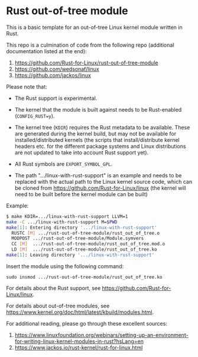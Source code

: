 # Rust out-of-tree module

This is a basic template for an out-of-tree Linux kernel module written in Rust.

This repo is a culmination of code from the following repo (additional documentation listed at the end):

1. https://github.com/Rust-for-Linux/rust-out-of-tree-module
2. https://github.com/wedsonaf/linux
3. https://github.com/jackos/linux

Please note that:

  - The Rust support is experimental.

  - The kernel that the module is built against needs to be Rust-enabled (`CONFIG_RUST=y`).

  - The kernel tree (`KDIR`) requires the Rust metadata to be available. These are generated during the kernel build, but may not be available for installed/distributed kernels (the scripts that install/distribute kernel headers etc. for the different package systems and Linux distributions are not updated to take into account Rust support yet).

  - All Rust symbols are `EXPORT_SYMBOL_GPL`.

  - The path ".../linux-with-rust-support" is an example and needs to be replaced with the actual path to the Linux kernel source code, which can be cloned from https://github.com/Rust-for-Linux/linux (the kernel will need to be built before the kernel module can be built)


Example:

```sh
$ make KDIR=.../linux-with-rust-support LLVM=1
make -C .../linux-with-rust-support M=$PWD
make[1]: Entering directory '.../linux-with-rust-support'
  RUSTC [M] .../rust-out-of-tree-module/rust_out_of_tree.o
  MODPOST .../rust-out-of-tree-module/Module.symvers
  CC [M]  .../rust-out-of-tree-module/rust_out_of_tree.mod.o
  LD [M]  .../rust-out-of-tree-module/rust_out_of_tree.ko
make[1]: Leaving directory '.../linux-with-rust-support'
```
Insert the module using the following command:

```
sudo insmod .../rust-out-of-tree-module/rust_out_of_tree.ko
```

For details about the Rust support, see https://github.com/Rust-for-Linux/linux.

For details about out-of-tree modules, see https://www.kernel.org/doc/html/latest/kbuild/modules.html.

For additional reading, please go through these excellent sources: 
1. https://www.linuxfoundation.org/webinars/setting-up-an-environment-for-writing-linux-kernel-modules-in-rust?hsLang=en
2. https://www.jackos.io/rust-kernel/rust-for-linux.html
